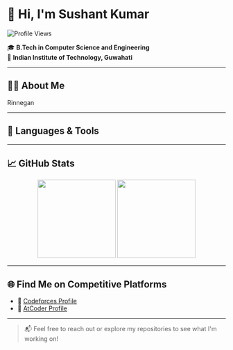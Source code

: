 # 👋 Hi, I'm Sushant Kumar

![Profile Views](https://komarev.com/ghpvc/?username=LegendsDen&color=blue&style=flat)

🎓 **B.Tech in Computer Science and Engineering**  
📍 **Indian Institute of Technology, Guwahati**

---

## 🧑‍💻 About Me
Rinnegan

---

## 🔧 Languages & Tools



---

## 📈 GitHub Stats

<p align="center">
  <img src="https://github-readme-stats.vercel.app/api?username=LegendsDen&show_icons=true&theme=tokyonight" height="180" />
  <img src="https://github-readme-stats.vercel.app/api/top-langs/?username=LegendsDen&layout=compact&exclude_repo=Heart-Disease-Prediction-CS361,VerilogProcessor,DeepLearning,ImageCaption-Transformer&theme=tokyonight" height="180"/>
</p>

---

## 🌐 Find Me on Competitive Platforms

- 🔗 [Codeforces Profile](https://codeforces.com/profile/Sushant81)
- 🔗 [AtCoder Profile](https://atcoder.jp/users/Sushant81)

---

> 📬 Feel free to reach out or explore my repositories to see what I'm working on!

